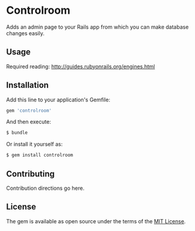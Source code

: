 # Controlroom
Adds an admin page to your Rails app from which you can make database changes easily.

## Usage
Required reading: http://guides.rubyonrails.org/engines.html

## Installation
Add this line to your application's Gemfile:

```ruby
gem 'controlroom'
```

And then execute:
```bash
$ bundle
```

Or install it yourself as:
```bash
$ gem install controlroom
```

## Contributing
Contribution directions go here.

## License
The gem is available as open source under the terms of the [MIT License](http://opensource.org/licenses/MIT).
